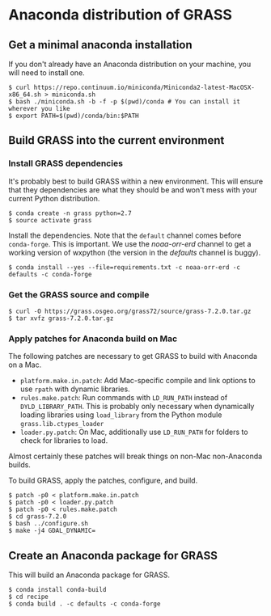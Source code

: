 # Anaconda distribution of GRASS

## Get a minimal anaconda installation

If you don't already have an Anaconda distribution on your machine,
you will need to install one.

    $ curl https://repo.continuum.io/miniconda/Miniconda2-latest-MacOSX-x86_64.sh > miniconda.sh
    $ bash ./miniconda.sh -b -f -p $(pwd)/conda # You can install it wherever you like
    $ export PATH=$(pwd)/conda/bin:$PATH

## Build GRASS into the current environment

### Install GRASS dependencies

It's probably best to build GRASS within a new environment. This will
ensure that they dependencies are what they should be and won't mess
with your current Python distribution.

    $ conda create -n grass python=2.7
    $ source activate grass

Install the dependencies. Note that the `default` channel comes
before `conda-forge`. This is important. We use the *noaa-orr-erd*
channel to get a working version of wxpython (the version in the
*defaults* channel is buggy).

    $ conda install --yes --file=requirements.txt -c noaa-orr-erd -c defaults -c conda-forge

### Get the GRASS source and compile

    $ curl -O https://grass.osgeo.org/grass72/source/grass-7.2.0.tar.gz
    $ tar xvfz grass-7.2.0.tar.gz

### Apply patches for Anaconda build on Mac

The following patches are necessary to get GRASS to build with
Anaconda on a Mac.
*  `platform.make.in.patch`: Add Mac-specific compile and link options
   to use `rpath` with dynamic libraries.
*  `rules.make.patch`: Run commands with `LD_RUN_PATH` instead of
   `DYLD_LIBRARY_PATH`. This is probably only necessary when dynamically
   loading libraries using `load_library` from the Python module
   `grass.lib.ctypes_loader`
*  `loader.py.patch`: On Mac, additionally use `LD_RUN_PATH` for
   folders to check for libraries to load.

Almost certainly these patches will break things on non-Mac non-Anaconda
builds.

To build GRASS, apply the patches, configure, and build.

    $ patch -p0 < platform.make.in.patch
    $ patch -p0 < loader.py.patch
    $ patch -p0 < rules.make.patch
    $ cd grass-7.2.0
    $ bash ../configure.sh
    $ make -j4 GDAL_DYNAMIC=

## Create an Anaconda package for GRASS

This will build an Anaconda package for GRASS.

    $ conda install conda-build
    $ cd recipe
    $ conda build . -c defaults -c conda-forge
